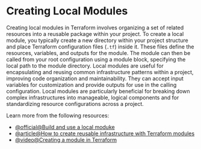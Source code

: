 # Creating Local Modules

Creating local modules in Terraform involves organizing a set of related resources into a reusable package within your project. To create a local module, you typically create a new directory within your project structure and place Terraform configuration files (`.tf`) inside it. These files define the resources, variables, and outputs for the module. The module can then be called from your root configuration using a module block, specifying the local path to the module directory. Local modules are useful for encapsulating and reusing common infrastructure patterns within a project, improving code organization and maintainability. They can accept input variables for customization and provide outputs for use in the calling configuration. Local modules are particularly beneficial for breaking down complex infrastructures into manageable, logical components and for standardizing resource configurations across a project.

Learn more from the following resources:

- [@official@Build and use a local moduke](https://developer.hashicorp.com/terraform/tutorials/modules/module-create)
- [@article@How to create reusable infrastructure with Terraform modules](https://blog.gruntwork.io/how-to-create-reusable-infrastructure-with-terraform-modules-25526d65f73d)
- [@video@Creating a module in Terraform](https://www.youtube.com/watch?v=OeL2AlsdNaQ)